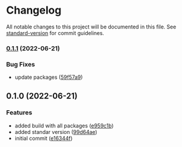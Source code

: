 # Changelog

All notable changes to this project will be documented in this file. See [standard-version](https://github.com/conventional-changelog/standard-version) for commit guidelines.

### [0.1.1](https://github.com/BawnX/platform/compare/v0.1.0...v0.1.1) (2022-06-21)


### Bug Fixes

* update packages ([59f57a9](https://github.com/BawnX/platform/commit/59f57a9e28bee92dff61560a8be5ad966709cf8b))

## 0.1.0 (2022-06-21)


### Features

* added build with all packages ([e959c1b](https://github.com/BawnX/platform/commit/e959c1b494a7655753a2c5a7c791fa382b5b5ed2))
* added standar version ([99d64ae](https://github.com/BawnX/platform/commit/99d64ae90f6abefef29aff3ac8634dba38f21404))
* initial commit ([e16344f](https://github.com/BawnX/platform/commit/e16344fd10d4d72e36e07d0cdc6e51af56100342))
